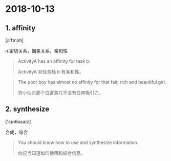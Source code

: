# 2018-10-13

## 1. affinity

[ə'fɪnəti]


n.密切关系，姻亲关系，亲和性

> ActivityA has an affinity for task b.
>
> ActivityA 对任务栈 b 有亲和性。

> The poor boy has almost no affinity for that fair, rich and beautiful girl.
> 
> 穷小伙对那个白富美几乎没有任何吸引力。

## 2. synthesize

['sɪnθəsaɪz]

合成，综合

> You should know how to use and synthesize information.
> 
> 你应当知道如何使用和综合信息。